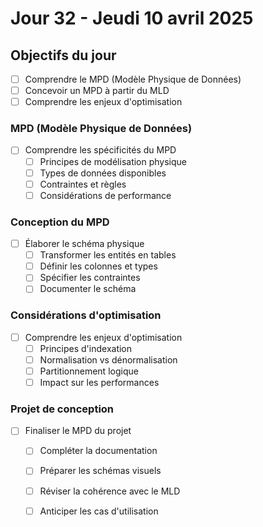 # Jour 32 - Jeudi 10 avril 2025

## Objectifs du jour
- [ ] Comprendre le MPD (Modèle Physique de Données)
- [ ] Concevoir un MPD à partir du MLD
- [ ] Comprendre les enjeux d'optimisation

### MPD (Modèle Physique de Données)
- [ ] Comprendre les spécificités du MPD
  - [ ] Principes de modélisation physique
  - [ ] Types de données disponibles
  - [ ] Contraintes et règles
  - [ ] Considérations de performance

### Conception du MPD
- [ ] Élaborer le schéma physique
  - [ ] Transformer les entités en tables
  - [ ] Définir les colonnes et types
  - [ ] Spécifier les contraintes
  - [ ] Documenter le schéma

### Considérations d'optimisation
- [ ] Comprendre les enjeux d'optimisation
  - [ ] Principes d'indexation
  - [ ] Normalisation vs dénormalisation
  - [ ] Partitionnement logique
  - [ ] Impact sur les performances

### Projet de conception
- [ ] Finaliser le MPD du projet
  - [ ] Compléter la documentation
  - [ ] Préparer les schémas visuels
  - [ ] Réviser la cohérence avec le MLD
  - [ ] Anticiper les cas d'utilisation

